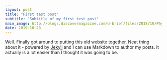 ```yaml
---
layout: post
title: "First test post"
subtitle: "Subtitle of my first test post"
main_image: http://blogs.discovermagazine.com/d-brief/files/2018/10/PhysicsNobel.jpg
date: 2019-10-23
---
```


Well. Finally got around to putting this old website together. Neat thing about it - powered by [Jekyll](http://jekyllrb.com) and I can use Markdown to author my posts. It actually is a lot easier than I thought it was going to be.
